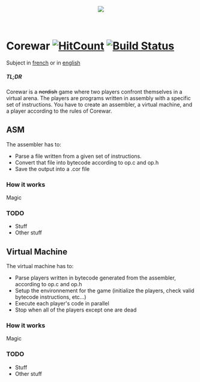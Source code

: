 <p align="center">
  <img src="https://github.com/deville-m/corewar/raw/master/resources/.github/banner.gif"/><br>
<br>
<br>
</p>

# Corewar [![HitCount](http://hits.dwyl.io/deville-m/corewar.svg)](http://hits.dwyl.io/deville-m/corewar) [![Build Status](https://travis-ci.org/deville-m/corewar.svg?branch=master)](https://travis-ci.org/deville-m/corewar)

Subject in [french](https://cdn.intra.42.fr/pdf/pdf/30/corewar.fr.pdf) or in [english](https://cdn.intra.42.fr/pdf/pdf/963/corewar.en.pdf)

##### TL;DR
Corewar is a ~~nerdish~~ game where two players confront themselves in a virtual arena.
The players are programs written in assembly with a specific set of instructions.
You have to create an assembler, a virtual machine, and a player according to the rules of Corewar.

## ASM

The assembler has to:
- Parse a file written from a given set of instructions.
- Convert that file into bytecode according to op.c and op.h
- Save the output into a .cor file

### How it works

Magic

### TODO

- Stuff
- Other stuff

## Virtual Machine

The virtual machine has to:
- Parse players written in bytecode generated from the assembler, according to op.c and op.h
- Setup the environnement for the game (initialize the players, check valid bytecode instructions, etc...)
- Execute each player's code in parallel
- Stop when all of the players except one are dead

### How it works

Magic

### TODO

- Stuff
- Other stuff
